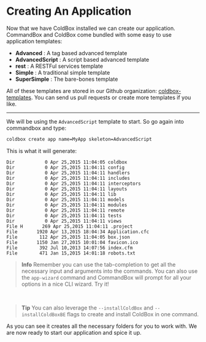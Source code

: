 # Creating An Application

Now that we have ColdBox installed we can create our application.  CommandBox and ColdBox come bundled with some easy to use application templates:

* **Advanced** : A tag based advanced template
* **AdvancedScript** : A script based advanced template
* **rest** : A RESTFul services template
* **Simple** : A traditional simple template
* **SuperSimple** : The bare-bones template

All of these templates are stored in our Github organization: [coldbox-templates](https://github.com/coldbox-templates).  You can send us pull requests or create more templates if you like.

---

We will be using the `AdvancedScript` template to start.  So go again into commandbox and type:

```bash
coldbox create app name=MyApp skeleton=AdvancedScript
```

This is what it will generate:

```
Dir           0 Apr 25,2015 11:04:05 coldbox
Dir           0 Apr 25,2015 11:04:11 config
Dir           0 Apr 25,2015 11:04:11 handlers
Dir           0 Apr 25,2015 11:04:11 includes
Dir           0 Apr 25,2015 11:04:11 interceptors
Dir           0 Apr 25,2015 11:04:11 layouts
Dir           0 Apr 25,2015 11:04:11 lib
Dir           0 Apr 25,2015 11:04:11 models
Dir           0 Apr 25,2015 11:04:11 modules
Dir           0 Apr 25,2015 11:04:11 remote
Dir           0 Apr 25,2015 11:04:11 tests
Dir           0 Apr 25,2015 11:04:11 views
File H       269 Apr 25,2015 11:04:11 .project
File       1920 Apr 13,2015 18:04:34 Application.cfc
File        112 Apr 25,2015 11:04:05 box.json
File       1150 Jan 27,2015 10:01:04 favicon.ico
File        392 Jul 10,2013 14:07:56 index.cfm
File        471 Jan 15,2015 14:01:18 robots.txt
```

> **Info** Remember you can use the tab-completion to get all the necessary input and arguments into the commands.  You can also use the `app-wizard` command and CommandBox will prompt for all your options in a nice CLI wizard. Try it!

<br>

> **Tip** You can also leverage the `--installColdBox` and `--installColdBoxBE` flags to create and install ColdBox in one command.

As you can see it creates all the necessary folders for you to work with. We are now ready to start our application and spice it up.
